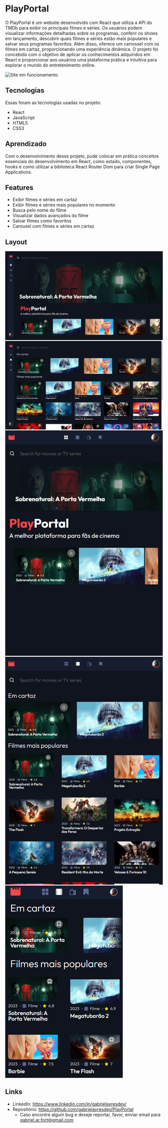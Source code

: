 # PlayPortal

O PlayPortal é um website desenvolvido com React que utiliza a API do TMDb para exibir os principais filmes e séries. Os usuários podem visualizar informações detalhadas sobre os programas, conferir os shows em lançamento, descobrir quais filmes e séries estão mais populares e salvar seus programas favoritos. Além disso, oferece um carrossel com os filmes em cartaz, proporcionando uma experiência dinâmica. O projeto foi concebido com o objetivo de aplicar os conhecimentos adquiridos em React e proporcionar aos usuários uma plataforma prática e intuitiva para explorar o mundo do entretenimento online.

![Site em funcionamento](./src/Assets/readme_midia/PlayPortal.gif)

## Tecnologias

Essas foram as tecnologias usadas no projeto:

- React
- JavaScript
- HTML5
- CSS3

## Aprendizado

Com o desenvolvimento desse projeto, pude colocar em prática conceitos essenciais do desenvolvimento em React, como estado, componentes, hooks e como utilizar a biblioteca React Router Dom para criar Single Page Applications.

## Features

- Exibir filmes e séries em cartaz
- Exibir filmes e séries mais populares no momento
- Busca pelo nome do filme
- Visualizar dados avançados do filme
- Salvar filmes como favoritos
- Carousel com filmes e séries em cartaz

## Layout

![](./src/Assets/readme_midia/desktop.png)
![](./src/Assets/readme_midia/desktop2.png)
![](./src/Assets/readme_midia/tablet.png)
![](./src/Assets/readme_midia/tablet2.png)
![](./src/Assets/readme_midia/mobile.png)

## Links

- LinkedIn: https://www.linkedin.com/in/gabrielayresdev/
- Repositório: https://github.com/gabrielayresdev/PlayPortal
  - Caso encontre algum bug e deseje reportar, favor, enviar email para gabriel.ar.fort@gmail.com

